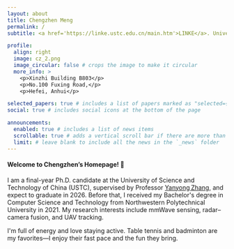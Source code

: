 ```yaml
---
layout: about
title: Chengzhen Meng
permalink: /
subtitle: <a href='https://linke.ustc.edu.cn/main.htm'>LINKE</a>. University of Science and Technology of China（USTC)

profile:
  align: right
  image: cz_2.png
  image_circular: false # crops the image to make it circular
  more_info: >
    <p>Xinzhi Building B803</p>
    <p>No.100 Fuxing Road,</p>
    <p>Hefei, Anhui</p>

selected_papers: true # includes a list of papers marked as "selected={true}"
social: true # includes social icons at the bottom of the page

announcements:
  enabled: true # includes a list of news items
  scrollable: true # adds a vertical scroll bar if there are more than 3 news items
  limit: # leave blank to include all the news in the `_news` folder
---
```


#### Welcome to Chengzhen’s Homepage! 👋

I am a final-year Ph.D. candidate at the University of Science and Technology of China (USTC), supervised by Professor [Yanyong Zhang](http://staff.ustc.edu.cn/~yanyongz/), and expect to graduate in 2026. Before that, I received my Bachelor's degree in Computer Science and Technology from Northwestern Polytechnical University in 2021. My research interests include mmWave sensing, radar–camera fusion, and UAV tracking.

I'm full of energy and love staying active. Table tennis and badminton are my favorites—I enjoy their fast pace and the fun they bring.
